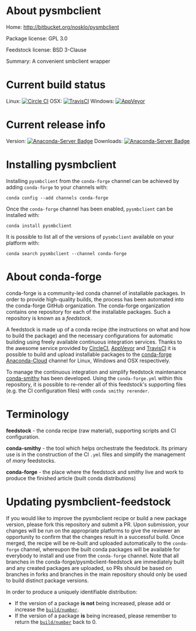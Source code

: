 About pysmbclient
=================

Home: http://bitbucket.org/nosklo/pysmbclient

Package license: GPL 3.0

Feedstock license: BSD 3-Clause

Summary: A convenient smbclient wrapper



Current build status
====================

Linux: [![Circle CI](https://circleci.com/gh/conda-forge/tmpoqqa2zdu-feedstock.svg?style=shield)](https://circleci.com/gh/conda-forge/tmpoqqa2zdu-feedstock)
OSX: [![TravisCI](https://travis-ci.org/conda-forge/tmpoqqa2zdu-feedstock.svg?branch=master)](https://travis-ci.org/conda-forge/tmpoqqa2zdu-feedstock)
Windows: [![AppVeyor](https://ci.appveyor.com/api/projects/status/github/conda-forge/tmpoqqa2zdu-feedstock?svg=True)](https://ci.appveyor.com/project/conda-forge/tmpoqqa2zdu-feedstock/branch/master)

Current release info
====================
Version: [![Anaconda-Server Badge](https://anaconda.org/conda-forge/pysmbclient/badges/version.svg)](https://anaconda.org/conda-forge/pysmbclient)
Downloads: [![Anaconda-Server Badge](https://anaconda.org/conda-forge/pysmbclient/badges/downloads.svg)](https://anaconda.org/conda-forge/pysmbclient)

Installing pysmbclient
======================

Installing `pysmbclient` from the `conda-forge` channel can be achieved by adding `conda-forge` to your channels with:

```
conda config --add channels conda-forge
```

Once the `conda-forge` channel has been enabled, `pysmbclient` can be installed with:

```
conda install pysmbclient
```

It is possible to list all of the versions of `pysmbclient` available on your platform with:

```
conda search pysmbclient --channel conda-forge
```


About conda-forge
=================

conda-forge is a community-led conda channel of installable packages.
In order to provide high-quality builds, the process has been automated into the
conda-forge GitHub organization. The conda-forge organization contains one repository
for each of the installable packages. Such a repository is known as a *feedstock*.

A feedstock is made up of a conda recipe (the instructions on what and how to build
the package) and the necessary configurations for automatic building using freely
available continuous integration services. Thanks to the awesome service provided by
[CircleCI](https://circleci.com/), [AppVeyor](http://www.appveyor.com/)
and [TravisCI](https://travis-ci.org/) it is possible to build and upload installable
packages to the [conda-forge](https://anaconda.org/conda-forge)
[Anaconda-Cloud](http://docs.anaconda.org/) channel for Linux, Windows and OSX respectively.

To manage the continuous integration and simplify feedstock maintenance
[conda-smithy](http://github.com/conda-forge/conda-smithy) has been developed.
Using the ``conda-forge.yml`` within this repository, it is possible to re-render all of
this feedstock's supporting files (e.g. the CI configuration files) with ``conda smithy rerender``.


Terminology
===========

**feedstock** - the conda recipe (raw material), supporting scripts and CI configuration.

**conda-smithy** - the tool which helps orchestrate the feedstock.
                   Its primary use is in the construction of the CI ``.yml`` files
                   and simplify the management of *many* feedstocks.

**conda-forge** - the place where the feedstock and smithy live and work to
                  produce the finished article (built conda distributions)


Updating pysmbclient-feedstock
==============================

If you would like to improve the pysmbclient recipe or build a new
package version, please fork this repository and submit a PR. Upon submission,
your changes will be run on the appropriate platforms to give the reviewer an
opportunity to confirm that the changes result in a successful build. Once
merged, the recipe will be re-built and uploaded automatically to the
`conda-forge` channel, whereupon the built conda packages will be available for
everybody to install and use from the `conda-forge` channel.
Note that all branches in the conda-forge/pysmbclient-feedstock are
immediately built and any created packages are uploaded, so PRs should be based
on branches in forks and branches in the main repository should only be used to
build distinct package versions.

In order to produce a uniquely identifiable distribution:
 * If the version of a package **is not** being increased, please add or increase
   the [``build/number``](http://conda.pydata.org/docs/building/meta-yaml.html#build-number-and-string).
 * If the version of a package **is** being increased, please remember to return
   the [``build/number``](http://conda.pydata.org/docs/building/meta-yaml.html#build-number-and-string)
   back to 0.
